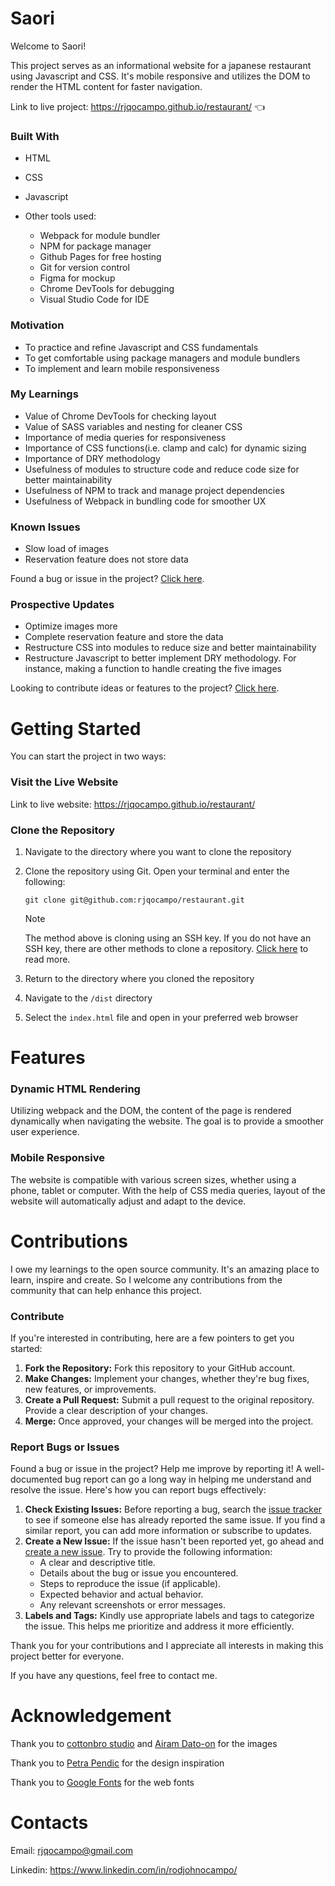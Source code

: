 # Saori

Welcome to Saori!

This project serves as an informational website for a japanese restaurant using Javascript and CSS. It's mobile responsive and utilizes the DOM to render the HTML content for faster navigation.

Link to live project: https://rjqocampo.github.io/restaurant/ :point_left:

### Built With
* HTML
* CSS
* Javascript
* Other tools used:
  
  * Webpack for module bundler
  * NPM for package manager
  * Github Pages for free hosting
  * Git for version control
  * Figma for mockup
  * Chrome DevTools for debugging
  * Visual Studio Code for IDE

### Motivation
* To practice and refine Javascript and CSS fundamentals 
* To get comfortable using package managers and module bundlers
* To implement and learn mobile responsiveness

### My Learnings
* Value of Chrome DevTools for checking layout
* Value of SASS variables and nesting for cleaner CSS
* Importance of media queries for responsiveness
* Importance of CSS functions(i.e. clamp and calc) for dynamic sizing
* Importance of DRY methodology
* Usefulness of modules to structure code and reduce code size for better maintainability
* Usefulness of NPM to track and manage project dependencies
* Usefulness of Webpack in bundling code for smoother UX

### Known Issues
* Slow load of images
* Reservation feature does not store data

Found a bug or issue in the project? [Click here](https://github.com/rjqocampo/restaurant#contributions).

### Prospective Updates
* Optimize images more
* Complete reservation feature and store the data
* Restructure CSS into modules to reduce size and better maintainability
* Restructure Javascript to better implement DRY methodology. For instance, making a function to handle creating the five images

Looking to contribute ideas or features to the project? [Click here](https://github.com/rjqocampo/restaurant#contributions).

# Getting Started
You can start the project in two ways:

### Visit the Live Website

Link to live website: https://rjqocampo.github.io/restaurant/
  
### Clone the Repository

  1. Navigate to the directory where you want to clone the repository
  2. Clone the repository using Git. Open your terminal and enter the following:

      ```
     git clone git@github.com:rjqocampo/restaurant.git
      ```
      > [!NOTE]  
      > The method above is cloning using an SSH key. If you do not have an SSH key, there are other methods to clone a repository. [Click here](https://docs.github.com/en/repositories/creating-and-managing-repositories/cloning-a-repository) to read more.

  4. Return to the directory where you cloned the repository
  5. Navigate to the `/dist` directory
  6. Select the `index.html` file and open in your preferred web browser

# Features

### Dynamic HTML Rendering

Utilizing webpack and the DOM, the content of the page is rendered dynamically when navigating the website. The goal is to provide a smoother user experience.

### Mobile Responsive

The website is compatible with various screen sizes, whether using a phone, tablet or computer. With the help of CSS media queries, layout of the website will automatically adjust and adapt to the device.

# Contributions

I owe my learnings to the open source community. It's an amazing place to learn, inspire and create.  So I welcome any contributions from the community that can help enhance this project. 

### Contribute

If you're interested in contributing, here are a few pointers to get you started:

1. **Fork the Repository:** Fork this repository to your GitHub account.
2. **Make Changes:** Implement your changes, whether they're bug fixes, new features, or improvements.
3. **Create a Pull Request:** Submit a pull request to the original repository. Provide a clear description of your changes.
4. **Merge:** Once approved, your changes will be merged into the project.

### Report Bugs or Issues

Found a bug or issue in the project? Help me improve by reporting it! A well-documented bug report can go a long way in helping me understand and resolve the issue. Here's how you can report bugs effectively:

1. **Check Existing Issues:** Before reporting a bug, search the [issue tracker](https://github.com/rjqocampo/restaurant/issues) to see if someone else has already reported the same issue. If you find a similar report, you can add more information or subscribe to updates.
2. **Create a New Issue:** If the issue hasn't been reported yet, go ahead and [create a new issue](https://github.com/rjqocampo/restaurant/issues/new). Try to provide the following information:
   * A clear and descriptive title.
   * Details about the bug or issue you encountered.
   * Steps to reproduce the issue (if applicable).
   * Expected behavior and actual behavior.
   * Any relevant screenshots or error messages.
3. **Labels and Tags:** Kindly use appropriate labels and tags to categorize the issue. This helps me prioritize and address it more efficiently.

Thank you for your contributions and I appreciate all interests in making this project better for everyone. 

If you have any questions, feel free to contact me.

# Acknowledgement
Thank you to [cottonbro studio](https://www.pexels.com/@cottonbro/) and [Airam Dato-on](https://www.pexels.com/@airamdphoto/) for the images

Thank you to [Petra Pendic](https://dribbble.com/ppendic) for the design inspiration

Thank you to [Google Fonts](https://fonts.google.com/) for the web fonts

# Contacts

Email: rjqocampo@gmail.com

Linkedin: https://www.linkedin.com/in/rodjohnocampo/
